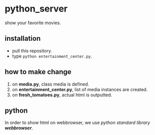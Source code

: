 # python_server
show your favorite movies.

## installation
- pull this repository.
- type `python entertainment_center.py`.

## how to make change
1. on **media.py**, class media is defined.
2. on **entertainment_center.py**, list of media instances are created.
3. on **fresh_tomatoes.py**, actual html is outputted.

## python
In order to show html on webbrowser, we use _python standard library **webbrowser**_.
